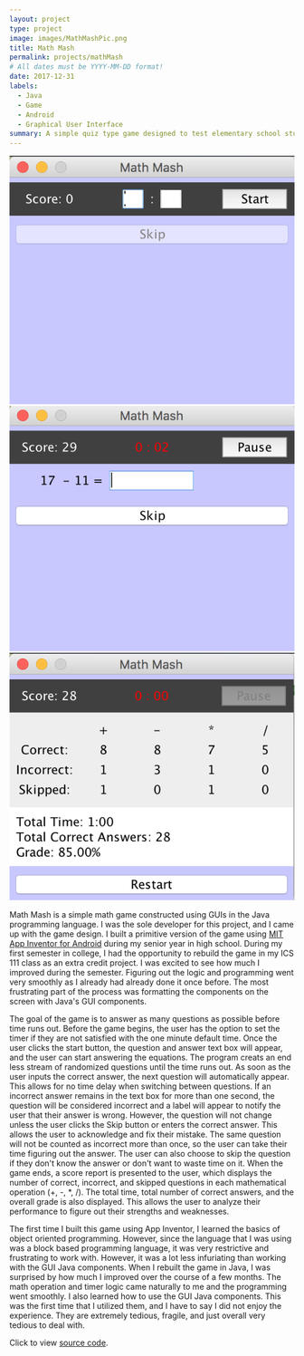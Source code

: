 ```yaml
---
layout: project
type: project
image: images/MathMashPic.png
title: Math Mash
permalink: projects/mathMash
# All dates must be YYYY-MM-DD format!
date: 2017-12-31
labels:
  - Java
  - Game
  - Android
  - Graphical User Interface
summary: A simple quiz type game designed to test elementary school students' knowledge of simple arithmetic equations. 
---
```


<div class="ui medium rounded images">
  <img class="ui image" src="../images/MathMashPic1.png">
  <img class="ui image" src="../images/MathMashPic2.png">
  <img class="ui image" src="../images/MathMashPic3.png">
</div>

Math Mash is a simple math game constructed using GUIs in the Java programming language. I was the sole developer for this project, and I came up with the game design. I built a primitive version of the game using [MIT App Inventor for Android](http://appinventor.mit.edu/explore/) during my senior year in high school. During my first semester in college, I had the opportunity to rebuild the game in my ICS 111 class as an extra credit project. I was excited to see how much I improved during the semester. Figuring out the logic and programming went very smoothly as I already had already done it once before. The most frustrating part of the process was formatting the components on the screen with Java's GUI components. 

The goal of the game is to answer as many questions as possible before time runs out. Before the game begins, the user has the option to set the timer if they are not satisfied with the one minute default time. Once the user clicks the start button, the question and answer text box will appear, and the user can start answering the equations. The program creats an end less stream of randomized questions until the time runs out. As soon as the user inputs the correct answer, the next question will automatically appear. This allows for no time delay when switching between questions. If an incorrect answer remains in the text box for more than one second, the question will be considered incorrect and a label will appear to notify the user that their answer is wrong. However, the question will not change unless the user clicks the Skip button or enters the correct answer. This allows the user to acknowledge and fix their mistake. The same question will not be counted as incorrect more than once, so the user can take their time figuring out the answer. The user can also choose to skip the question if they don't know the answer or don't want to waste time on it. When the game ends, a score report is presented to the user, which displays the number of correct, incorrect, and skipped questions in each mathematical operation (+, -, *, /). The total time, total number of correct answers, and the overall grade is also displayed. This allows the user to analyze their performance to figure out their strengths and weaknesses. 

The first time I built this game using App Inventor, I learned the basics of object oriented programming. However, since the language that I was using was a block based programming language, it was very restrictive and frustrating to work with. However, it was a lot less infuriating than working with the GUI Java components. When I rebuilt the game in Java, I was surprised by how much I improved over the course of a few months. The math operation and timer logic came naturally to me and the programming went smoothly. I also learned how to use the GUI Java components. This was the first time that I utilized them, and I have to say I did not enjoy the experience. They are extremely tedious, fragile, and just overall very tedious to deal with. 


Click to view [source code](https://github.com/kathleen808/math-mash). 
